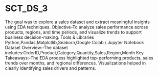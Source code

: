 # SCT_DS_3
The goal was to explore a sales dataset and extract meaningful insights using EDA techniques.
Objective-To analyze sales performance across products, regions, and time periods, and visualize trends to support business decision-making.
Tools & Libraries
Python,Pandas,Matplotlib,Seaborn,Google Colab / Jupyter Notebook
Dataset Overview:-The dataset includes:OrderID,Product,Category,Quantity,Sales,Region,Month
Key Takeaways:-The EDA process highlighted top-performing products, sales trends over months, and regional differences. Visualizations helped in clearly identifying sales drivers and patterns.
